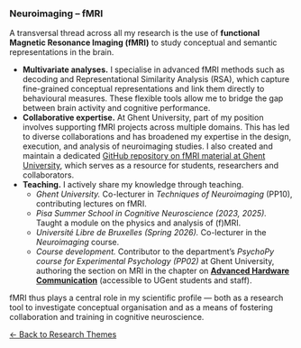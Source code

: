 ### Neuroimaging – fMRI

A transversal thread across all my research is the use of **functional Magnetic Resonance Imaging (fMRI)** to study conceptual and semantic representations in the brain.  

- **Multivariate analyses.** I specialise in advanced fMRI methods such as decoding and Representational Similarity Analysis (RSA), which capture fine-grained conceptual representations and link them directly to behavioural measures. These flexible tools allow me to bridge the gap between brain activity and cognitive performance.  
- **Collaborative expertise.** At Ghent University, part of my position involves supporting fMRI projects across multiple domains. This has led to diverse collaborations and has broadened my expertise in the design, execution, and analysis of neuroimaging studies.
  I also created and maintain a dedicated [GitHub repository on fMRI material at Ghent University](https://github.com/orgs/fMRI-ugent/repositories), which serves as a resource for students, researchers and collaborators.
- **Teaching.** I actively share my knowledge through teaching. 
   - *Ghent University.* Co-lecturer in *Techniques of Neuroimaging* (PP10), contributing lectures on fMRI.    
   - *Pisa Summer School in Cognitive Neuroscience (2023, 2025).* Taught a module on the physics and analysis of (f)MRI.  
   - *Université Libre de Bruxelles (Spring 2026).* Co-lecturer in the *Neuroimaging* course.  
   - *Course development.* Contributor to the department’s *PsychoPy course for Experimental Psychology (PP02)* at Ghent   University, authoring the section on MRI in the chapter on [**Advanced Hardware Communication**](https://docs.google.com/document/d/1qw823bfH5kuPZ0m4gFhPPbML1Phrxg2t1d2F7Ma3IiY/edit?tab=t.0) (accessible to UGent students and staff).


fMRI thus plays a central role in my scientific profile — both as a research tool to investigate conceptual organisation and as a means of fostering collaboration and training in cognitive neuroscience.



[← Back to Research Themes](/projects/)






